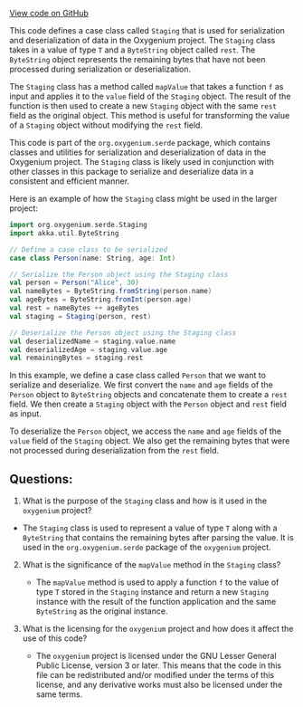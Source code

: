 [View code on GitHub](https://github.com/oxygenium/oxygenium/serde/src/main/scala/org/oxygenium/serde/Staging.scala)

This code defines a case class called `Staging` that is used for serialization and deserialization of data in the Oxygenium project. The `Staging` class takes in a value of type `T` and a `ByteString` object called `rest`. The `ByteString` object represents the remaining bytes that have not been processed during serialization or deserialization.

The `Staging` class has a method called `mapValue` that takes a function `f` as input and applies it to the `value` field of the `Staging` object. The result of the function is then used to create a new `Staging` object with the same `rest` field as the original object. This method is useful for transforming the value of a `Staging` object without modifying the `rest` field.

This code is part of the `org.oxygenium.serde` package, which contains classes and utilities for serialization and deserialization of data in the Oxygenium project. The `Staging` class is likely used in conjunction with other classes in this package to serialize and deserialize data in a consistent and efficient manner.

Here is an example of how the `Staging` class might be used in the larger project:

```scala
import org.oxygenium.serde.Staging
import akka.util.ByteString

// Define a case class to be serialized
case class Person(name: String, age: Int)

// Serialize the Person object using the Staging class
val person = Person("Alice", 30)
val nameBytes = ByteString.fromString(person.name)
val ageBytes = ByteString.fromInt(person.age)
val rest = nameBytes ++ ageBytes
val staging = Staging(person, rest)

// Deserialize the Person object using the Staging class
val deserializedName = staging.value.name
val deserializedAge = staging.value.age
val remainingBytes = staging.rest
``` 

In this example, we define a case class called `Person` that we want to serialize and deserialize. We first convert the `name` and `age` fields of the `Person` object to `ByteString` objects and concatenate them to create a `rest` field. We then create a `Staging` object with the `Person` object and `rest` field as input.

To deserialize the `Person` object, we access the `name` and `age` fields of the `value` field of the `Staging` object. We also get the remaining bytes that were not processed during deserialization from the `rest` field.
## Questions: 
 1. What is the purpose of the `Staging` class and how is it used in the `oxygenium` project?
   - The `Staging` class is used to represent a value of type `T` along with a `ByteString` that contains the remaining bytes after parsing the value. It is used in the `org.oxygenium.serde` package of the `oxygenium` project.
   
2. What is the significance of the `mapValue` method in the `Staging` class?
   - The `mapValue` method is used to apply a function `f` to the value of type `T` stored in the `Staging` instance and return a new `Staging` instance with the result of the function application and the same `ByteString` as the original instance.
   
3. What is the licensing for the `oxygenium` project and how does it affect the use of this code?
   - The `oxygenium` project is licensed under the GNU Lesser General Public License, version 3 or later. This means that the code in this file can be redistributed and/or modified under the terms of this license, and any derivative works must also be licensed under the same terms.
